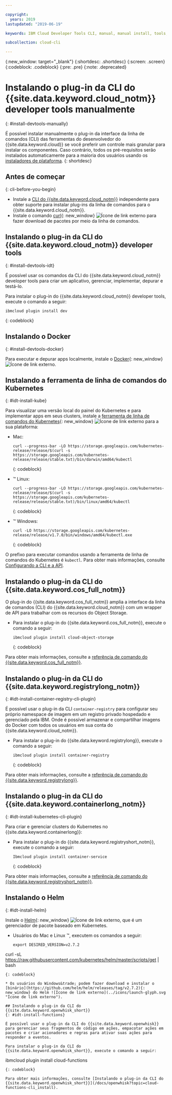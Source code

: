```yaml
---

copyright:
  years: 2019
lastupdated: "2019-06-19"

keywords: IBM Cloud Developer Tools CLI, manual, manual install, tools, components, developer tools, ibmcloud cli, ibmcloud, ibmcloud dev, cli, plugin, plug-in, command line, command-line, developer tools, kubernetes, kubectl

subcollection: cloud-cli

---
```


{:new_window: target="_blank"}
{:shortdesc: .shortdesc}
{:screen: .screen}
{:codeblock: .codeblock}
{:pre: .pre}
{:note: .deprecated}

# Instalando o plug-in da CLI do {{site.data.keyword.cloud_notm}} developer tools manualmente
{: #install-devtools-manually}

É possível instalar manualmente o plug-in da interface da linha de comandos (CLI) das ferramentas do desenvolvedor do {{site.data.keyword.cloud}} se você preferir um controle mais granular para instalar os componentes. Caso contrário, todos os pré-requisitos serão instalados automaticamente para a maioria dos usuários usando os [instaladores de plataforma](/docs/cli?topic=cloud-cli-getting-started#step1-install-idt).
{: shortdesc}

## Antes de começar
{: cli-before-you-begin}

* Instale a [CLI do {{site.data.keyword.cloud_notm}}](/docs/cli?topic=cloud-cli-install-ibmcloud-cli#install-ibmcloud-cli) independente para obter suporte para instalar plug-ins da linha de comandos para o {{site.data.keyword.cloud_notm}}.
* Instale o comando [curl](https://curl.haxx.se/download.html){: new_window} ![Ícone de link externo](../icons/launch-glyph.svg "Ícone de link externo") para fazer download de pacotes por meio da linha de comandos.

## Instalando o plug-in da CLI do {{site.data.keyword.cloud_notm}} developer tools
{: #install-devtools-idt}

É possível usar os comandos da CLI do {{site.data.keyword.cloud_notm}} developer tools para criar um aplicativo, gerenciar, implementar, depurar e testá-lo.

Para instalar o plug-in do {{site.data.keyword.cloud_notm}} developer tools, execute o comando a seguir: 
```
ibmcloud plugin install dev
```
{: codeblock}

## Instalando o Docker
{: #install-devtools-docker}

Para executar e depurar apps localmente, instale o [Docker](https://www.docker.com/get-started){: new_window} ![Ícone de link externo](../icons/launch-glyph.svg "Ícone de link externo").

## Instalando a ferramenta de linha de comandos do Kubernetes
{: #idt-install-kube}

Para visualizar uma versão local do painel do Kubernetes e para implementar apps em seus clusters, instale a [ferramenta de linha de comandos do Kubernetes](https://kubernetes.io/docs/tasks/tools/install-kubectl/){: new_window} ![Ícone de link externo](../icons/launch-glyph.svg "Ícone de link externo") para a sua plataforma:

* Mac:
  ```
  curl --progress-bar -LO https://storage.googleapis.com/kubernetes-release/release/$(curl -s https://storage.googleapis.com/kubernetes-release/release/stable.txt)/bin/darwin/amd64/kubectl
  ```
  {: codeblock}

* &trade; Linux:
  ```
  curl --progress-bar -LO https://storage.googleapis.com/kubernetes-release/release/$(curl -s https://storage.googleapis.com/kubernetes-release/release/stable.txt)/bin/linux/amd64/kubectl
  ```
  {: codeblock}

* &trade; Windows:
  ```
  curl -LO https://storage.googleapis.com/kubernetes-release/release/v1.7.0/bin/windows/amd64/kubectl.exe
  ```
  {: codeblock}

O prefixo para executar comandos usando a ferramenta de linha de comandos do Kubernetes é `kubectl`. Para obter mais informações, consulte [Configurando a CLI e a API](/docs/containers?topic=containers-cs_cli_install#cs_cli_install).

## Instalando o plug-in da CLI do {{site.data.keyword.cos_full_notm}}

O plug-in do {{site.data.keyword.cos_full_notm}} amplia a interface da linha de comandos (CLI) do {{site.data.keyword.cloud_notm}} com um wrapper de API para trabalhar com os recursos do Object Storage.

* Para instalar o plug-in do {{site.data.keyword.cos_full_notm}}, execute o comando a seguir:
  ```
  ibmcloud plugin install cloud-object-storage
  ```
  {: codeblock}

Para obter mais informações, consulte a [referência de comando do {{site.data.keyword.cos_full_notm}}](/docs/cloud-object-storage-cli-plugin?topic=cloud-object-storage-cli-ic-cos-cli).

## Instalando o plug-in da CLI do {{site.data.keyword.registrylong_notm}}
{: #idt-install-container-registry-cli-plugin}

É possível usar o plug-in da CLI `container-registry` para configurar seu próprio namespace de imagem em um registro privado hospedado e gerenciado pela IBM. Onde é possível armazenar e compartilhar imagens do Docker com todos os usuários em sua conta do {{site.data.keyword.cloud_notm}}.

* Para instalar o plug-in do {{site.data.keyword.registrylong}}, execute o comando a seguir:
  ```
  ibmcloud plugin install container-registry
  ```
  {: codeblock}

Para obter mais informações, consulte a [referência de comando do {{site.data.keyword.registrylong}}](/docs/services/Registry?topic=container-registry-cli-plugin-containerregcli).

## Instalando o plug-in da CLI do {{site.data.keyword.containerlong_notm}}
{: #idt-install-kubernetes-cli-plugin}

Para criar e gerenciar clusters do Kubernetes no {{site.data.keyword.containerlong}}:

* Para instalar o plug-in do {{site.data.keyword.registryshort_notm}}, execute o comando a seguir:
  ```
  Ibmcloud plugin install container-service
  ```
  {: codeblock}

Para obter mais informações, consulte a [referência de comando do {{site.data.keyword.registryshort_notm}}](/docs/containers-cli-plugin?topic=containers-cli-plugin-cs_cli_reference).

## Instalando o Helm
{: #idt-install-helm}

Instale o [Helm](https://helm.sh/docs/){: new_window} ![Ícone de link externo](../icons/launch-glyph.svg "Ícone de link externo"), que é um gerenciador de pacote baseado em Kubernetes.

* Usuários do Mac e Linux &trade;, executem os comandos a seguir:
  ```
  export DESIRED_VERSION=v2.7.2
curl -sL https://raw.githubusercontent.com/kubernetes/helm/master/scripts/get | bash
  ```
  {: codeblock}

* Os usuários do Windows&trade; podem fazer download e instalar o [binário](https://github.com/helm/helm/releases/tag/v2.7.2){: new_window} do Helm ![Ícone de link externo](../icons/launch-glyph.svg "Ícone de link externo").

## Instalando o plug-in da CLI do {{site.data.keyword.openwhisk_short}}
{: #idt-install-functions}

É possível usar o plug-in da CLI do {{site.data.keyword.openwhisk}} para gerenciar seus fragmentos de código em ações, empacotar ações em pacotes e criar acionadores e regras para ativar suas ações para responder a eventos.

Para instalar o plug-in da CLI do {{site.data.keyword.openwhisk_short}}, execute o comando a seguir:
```
ibmcloud plugin install cloud-functions
```
{: codeblock}

Para obter mais informações, consulte [Instalando o plug-in da CLI do {{site.data.keyword.openwhisk_short}}](/docs/openwhisk?topic=cloud-functions-cli_install).

